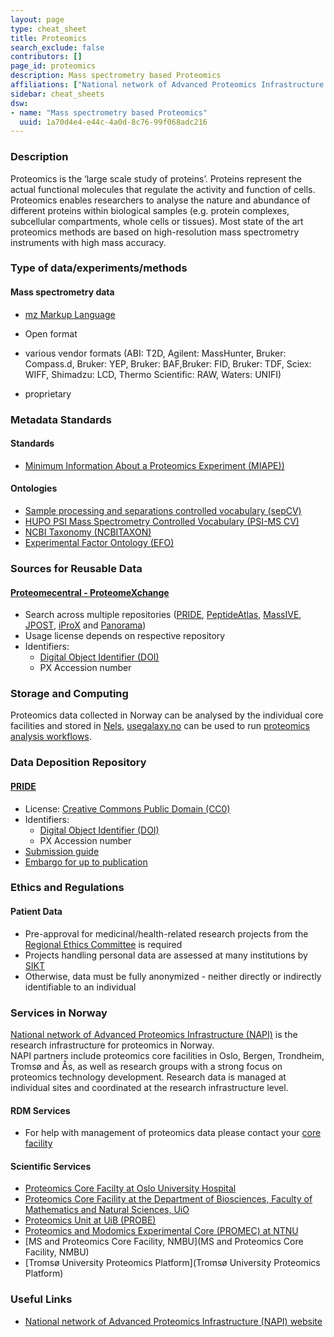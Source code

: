 ```yaml
---
layout: page
type: cheat_sheet
title: Proteomics
search_exclude: false
contributors: []
page_id: proteomics
description: Mass spectrometry based Proteomics
affiliations: ["National network of Advanced Proteomics Infrastructure (NAPI)"]
sidebar: cheat_sheets
dsw:
- name: "Mass spectrometry based Proteomics"
  uuid: 1a70d4e4-e44c-4a0d-8c76-99f068adc216
---
```


### Description
<!--Write about the domain, its purpose/use, and 2-3 lines on data management challenge when it comes to said domain research in Norway-->
Proteomics is the ‘large scale study of proteins’. Proteins represent the actual functional molecules that regulate the activity and function of cells.  Proteomics enables researchers to analyse the nature and abundance of different proteins within biological samples (e.g. protein complexes, subcellular compartments, whole cells or tissues). Most state of the art proteomics methods are based on high-resolution mass spectrometry instruments with high mass accuracy.

### Type of data/experiments/methods
#### Mass spectrometry data
- [mz Markup Language](https://doi.org/10.25504/FAIRsharing.26dmba)
- Open format


- various vendor formats (ABI: T2D, Agilent: MassHunter, Bruker: Compass.d, Bruker: YEP, Bruker: BAF,Bruker: FID, Bruker: TDF, Sciex: WIFF, Shimadzu: LCD, Thermo Scientific: RAW, Waters: UNIFI)
- proprietary


### Metadata Standards
#### Standards
- [Minimum Information About a Proteomics Experiment (MIAPE))](https://doi.org/10.25504/FAIRsharing.8vv5fc)

#### Ontologies
  - [Sample processing and separations controlled vocabulary (sepCV)](https://doi.org/10.25504/FAIRsharing.5744rq)
  - [HUPO PSI Mass Spectrometry Controlled Vocabulary (PSI-MS CV)](https://doi.org/10.25504/FAIRsharing.sxh2dp)
  - [NCBI Taxonomy (NCBITAXON)](https://doi.org/10.25504/FAIRsharing.fj07xj)
  - [Experimental Factor Ontology (EFO)](https://doi.org/10.25504/FAIRsharing.1gr4tz)

### Sources for Reusable Data
#### [Proteomecentral - ProteomeXchange](http://proteomecentral.proteomexchange.org/cgi/GetDataset)
- Search across multiple repositories ([PRIDE](https://doi.org/10.25504/FAIRsharing.e1byny), [PeptideAtlas](https://doi.org/10.25504/FAIRsharing.dvyrsz), [MassIVE](https://doi.org/10.25504/FAIRsharing.LYsiMd), [JPOST](https://doi.org/10.25504/FAIRsharing.p899f7), [iProX](https://doi.org/10.25504/FAIRsharing.4Sj3vE) and [Panorama](https://doi.org/10.25504/FAIRsharing.uBpQ1q))
- Usage license depends on respective repository
- Identifiers:
  - [Digital Object Identifier (DOI)](https://doi.org/10.25504/FAIRsharing.hFLKCn)
  - PX Accession number


### Storage and Computing
<!--Add information about e.g. NeLS, update this section when SEEK is deployed for NOR-OS metadata?-->
Proteomics data collected in Norway can be analysed by the individual core facilities and stored in [Nels](https://nels.bioinfo.no/pages/user-terms.xhtml), [usegalaxy.no](https://usegalaxy.no) can be used to run [proteomics analysis workflows](https://training.galaxyproject.org/training-material/topics/proteomics/).  


### Data Deposition Repository
#### [PRIDE](https://doi.org/10.25504/FAIRsharing.e1byny)
- License: [Creative Commons Public Domain (CC0)](https://creativecommons.org/share-your-work/public-domain/cc0/)
- Identifiers:
  - [Digital Object Identifier (DOI)](https://doi.org/10.25504/FAIRsharing.hFLKCn)
  - PX Accession number
- [Submission guide](https://www.ebi.ac.uk/pride/markdownpage/submitdatapage)
- [Embargo for up to publication](https://www.ebi.ac.uk/pride/markdownpage/submitdatapage#post-submission_steps)


### Ethics and Regulations
<!--Add information about laws and policies in Norway for relevant data types-->
#### Patient Data
- Pre-approval for medicinal/health-related research projects from the [Regional Ethics Committee](https://rekportalen.no/#hjem/home) is required
- Projects handling personal data are assessed at many institutions by [SIKT](https://sikt.no/fylle-ut-meldeskjema-personopplysninger)
- Otherwise, data must be fully anonymized - neither directly or indirectly identifiable to an individual

### Services in Norway
<!--Add one line description-->
[National network of Advanced Proteomics Infrastructure (NAPI)](https://www.napi.uio.no/) is the research infrastructure for proteomics in Norway.  
NAPI partners include proteomics core facilities in Oslo, Bergen, Trondheim, Tromsø and Ås, as well as research groups with a strong focus on proteomics technology development.
Research data is managed at individual sites and coordinated at the research infrastructure level.
#### RDM Services
- For help with management of proteomics data please contact your [core facility](https://www.napi.uio.no/about/)

#### Scientific Services
- [Proteomics Core Facilty at Oslo University Hospital](https://ous-research.no/proteomics/)
- [Proteomics Core Facility at the Department of Biosciences, Faculty of Mathematics and Natural Sciences, UiO](https://www.mn.uio.no/ibv/english/research/sections/bmb/research-groups/enzymology-and-protein-structure-and-function/proteomics-thiede/)
- [Proteomics Unit at UiB (PROBE) ](https://www.uib.no/en/rg/probe)
- [Proteomics and Modomics Experimental Core (PROMEC) at NTNU](https://www.ntnu.edu/mh/promec)
- [MS and Proteomics Core Facility, NMBU](MS and Proteomics Core Facility, NMBU)
- [Tromsø University Proteomics Platform](Tromsø University Proteomics Platform)

### Useful Links
<!--Add a list of relevant external/global tools-->
- [National network of Advanced Proteomics Infrastructure (NAPI) website](https://www.napi.uio.no/)
